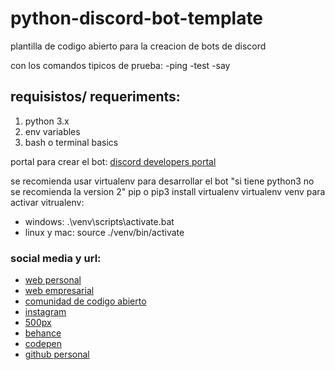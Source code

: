 # python-discord-bot-template
plantilla de codigo abierto para la creacion de bots de discord

con los comandos tipicos de prueba:
-ping
-test
-say

## requisistos/ requeriments:
1. python 3.x
2. env variables
3. bash o terminal basics

portal para crear el bot: [discord developers portal](https://discordapp.com/developers/applications "discord developers portal")

se recomienda usar virtualenv para desarrollar el bot
"si tiene python3 no se recomienda la version 2" pip o pip3 install virtualenv 
virtualenv venv
para activar vitrualenv:
 * windows: .\venv\scripts\activate.bat
 * linux y mac: source ./venv/bin/activate

### social media y url:
  - [web personal](https://julio-mixtreria.web.app) 
  - [web empresarial](https://intermachine-developers.now.sh)
  - [comunidad de codigo abierto](https://github.com/intermachine-developers)
  - [instagram](https://instagram.com/juliomixtreria)
  - [500px](https://500px.com/juliomixtreria)
  - [behance](https://behance.com/juliomixtreria)
  - [codepen](https://codepen.io/omega5300)
  - [github personal](https://github.com/omega5300)
